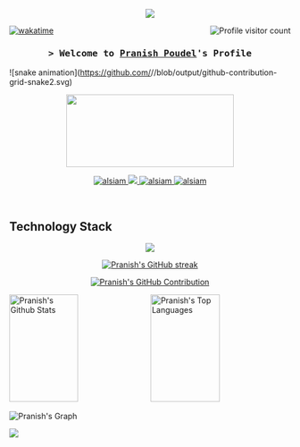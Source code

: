 
<p align="center">
  <a href="https://github.com/pranishpaudel"><img src="https://readme-typing-svg.herokuapp.com?font=Fira+Code&size=30&pause=1000&color=6BF70F&random=false&width=435&lines=Code+Artisan+Explorer;Django+Developer;Studying+Software+Engineering"></a>
</p>


<a href="https://komarev.com/ghpvc/?username=alsiam">
  <img align="right" src="https://komarev.com/ghpvc/?username=pranishpaudel&label=Visitors&color=1422F7&style=flat" alt="Profile visitor count" />
</a>


[![wakatime](https://wakatime.com/badge/user/018c0c0e-e589-47b3-9158-1cc4df2a8100.svg)](https://wakatime.com/@018c0c0e-e589-47b3-9158-1cc4df2a8100)

<!-- Intro  -->
<h3 align="center">
        <samp>&gt; Welcome to 
                <b><a target="" href="https://www.linkedin.com/in/pranishpoudel/">Pranish Poudel</a>'s Profile</b>
        </samp>
</h3>

![snake animation](https://github.com/<seu user name>/<seu user name>/blob/output/github-contribution-grid-snake2.svg)

<!--🎵SPOTIFY / 🌐WEBSITE: https://github.com/kittinan/spotify-github-profile -->
<p align="center">
<a href="https://www.youtube.com/watch?v=DXCd7Moy3to&list=RDDXCd7Moy3to&start_radio=1"><img src="https://raw.githubusercontent.com/trinib/spotify-github-profile/master/img/default.svg" height="130" width="300"></a>

<p align="center">
 <a href="https://www.linkedin.com/in/pranishpoudel/" target="_blank">
  <img src="https://img.shields.io/badge/LinkedIn-0077B5?style=for-the-badge&logo=linkedin&logoColor=white" alt="alsiam"/>
 </a>
 <!-- <a href="https://dev.to/alsiam" target="_blank">
  <img src="https://img.shields.io/badge/dev.to-0A0A0A?style=for-the-badge&logo=dev.to&logoColor=white" alt="alsiam" />
 </a> -->
 <a href="https://twitter.com/pdlpranish" target="_blank">
  <img src="https://img.shields.io/badge/Twitter-1DA1F2?style=for-the-badge&logo=twitter&logoColor=white" />
 </a>
 <a href="https://instagram.com/pranuisop" target="_blank">
  <img src="https://img.shields.io/badge/Instagram-fe4164?style=for-the-badge&logo=instagram&logoColor=white" alt="alsiam" />
 </a> 
 <a href="https://www.facebook.com/pranish2061" target="_blank">
  <img src="https://img.shields.io/badge/Facebook-20BEFF?&style=for-the-badge&logo=facebook&logoColor=white" alt="alsiam"  />
  </a> 
</p>
<br />
<h2>Technology Stack</h2>
<p align="center">
  <a href="https://skillicons.dev">
    <img src="https://skillicons.dev/icons?i=html,css,bootstrap,aws,python,azure,django,flask,heroku,arduino,redis,photoshop,wordpress,mysql,replit,github,discord,php&perline=50" />
  </a>
</p>


<p align="center">
  <a href="https://github.com/pranishpaudel">
    <img src="https://github-readme-streak-stats.herokuapp.com/?user=pranishpaudel&theme=radical&border=7F3FBF&background=0D1117" alt="Pranish's GitHub streak"/>
  </a>
</p>

<p align="center">
  <a href="https://github.com/pranishpaudel">
    <img src="https://github-profile-summary-cards.vercel.app/api/cards/profile-details?username=pranishpaudel&theme=radical" alt="Pranish's GitHub Contribution"/>
  </a>
</p>

<a> 
    <a href="https://github.com/pranishpaudel"><img alt="Pranish's Github Stats" src="https://denvercoder1-github-readme-stats.vercel.app/api?username=pranishpaudel&show_icons=true&count_private=true&theme=react&border_color=7F3FBF&bg_color=0D1117&title_color=F85D7F&icon_color=F8D866" height="192px" width="49.5%"/></a>
  <a href="https://github.com/pranishpaudel"><img alt="Pranish's Top Languages" src="https://denvercoder1-github-readme-stats.vercel.app/api/top-langs/?username=pranishpaudel&langs_count=8&layout=compact&theme=react&border_color=7F3FBF&bg_color=0D1117&title_color=F85D7F&icon_color=F8D866" height="192px" width="49.5%"/></a>
  <br/>
</a>


![Pranish's Graph](https://github-readme-activity-graph.vercel.app/graph?username=pranishpaudel&custom_title=Pranish%20Poudel's%20GitHub%20Activity%20Graph&bg_color=0D1117&color=7F3FBF&line=7F3FBF&point=7F3FBF&area_color=FFFFFF&title_color=FFFFFF&area=true)


![](https://activity-graph.herokuapp.com/graph?username=pranishpaudel&custom_title=Pranish%27s%20Contribution%20Graph&theme=react-dark)

